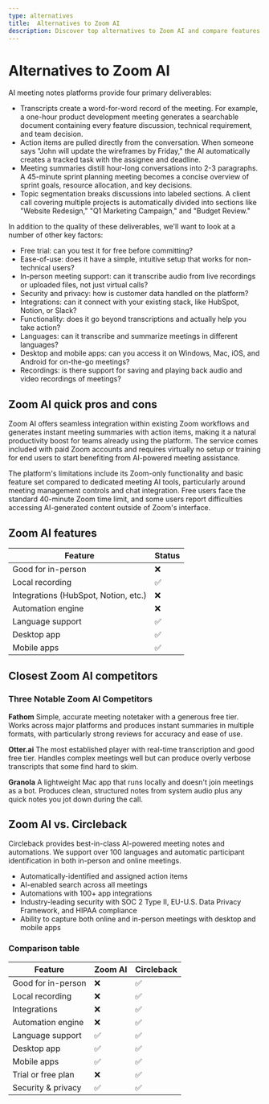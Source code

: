 ```yaml
---
type: alternatives
title:  Alternatives to Zoom AI  
description: Discover top alternatives to Zoom AI and compare features with Circleback. Find the best video conferencing AI solution for your needs.
---
```


# Alternatives to Zoom AI    
AI meeting notes platforms provide four primary deliverables:  
  
* Transcripts create a word-for-word record of the meeting. For example, a one-hour product development meeting generates a searchable document containing every feature discussion, technical requirement, and team decision.  
* Action items are pulled directly from the conversation. When someone says "John will update the wireframes by Friday," the AI automatically creates a tracked task with the assignee and deadline.  
* Meeting summaries distill hour-long conversations into 2-3 paragraphs. A 45-minute sprint planning meeting becomes a concise overview of sprint goals, resource allocation, and key decisions.  
* Topic segmentation breaks discussions into labeled sections. A client call covering multiple projects is automatically divided into sections like "Website Redesign," "Q1 Marketing Campaign," and "Budget Review."  
  
In addition to the quality of these deliverables, we'll want to look at a number of other key factors:  
  
* Free trial: can you test it for free before committing?  
* Ease-of-use: does it have a simple, intuitive setup that works for non-technical users?  
* In-person meeting support: can it transcribe audio from live recordings or uploaded files, not just virtual calls?  
* Security and privacy: how is customer data handled on the platform?  
* Integrations: can it connect with your existing stack, like HubSpot, Notion, or Slack?  
* Functionality: does it go beyond transcriptions and actually help you take action?  
* Languages: can it transcribe and summarize meetings in different languages?  
* Desktop and mobile apps: can you access it on Windows, Mac, iOS, and Android for on-the-go meetings?  
* Recordings: is there support for saving and playing back audio and video recordings of meetings?    
## Zoom AI quick pros and cons    
Zoom AI offers seamless integration within existing Zoom workflows and generates instant meeting summaries with action items, making it a natural productivity boost for teams already using the platform. The service comes included with paid Zoom accounts and requires virtually no setup or training for end users to start benefiting from AI-powered meeting assistance.

The platform's limitations include its Zoom-only functionality and basic feature set compared to dedicated meeting AI tools, particularly around meeting management controls and chat integration. Free users face the standard 40-minute Zoom time limit, and some users report difficulties accessing AI-generated content outside of Zoom's interface.  
## Zoom AI features    
Feature                                | Status
---------------------------------------|--------
Good for in-person                     | ❌
Local recording                        | ✅
Integrations (HubSpot, Notion, etc.)   | ❌
Automation engine                      | ❌
Language support                       | ✅
Desktop app                           | ✅
Mobile apps                           | ✅  
## Closest Zoom AI competitors    
### Three Notable Zoom AI Competitors

**Fathom**
Simple, accurate meeting notetaker with a generous free tier. Works across major platforms and produces instant summaries in multiple formats, with particularly strong reviews for accuracy and ease of use.

**Otter.ai**
The most established player with real-time transcription and good free tier. Handles complex meetings well but can produce overly verbose transcripts that some find hard to skim.

**Granola**
A lightweight Mac app that runs locally and doesn't join meetings as a bot. Produces clean, structured notes from system audio plus any quick notes you jot down during the call.  
## Zoom AI vs. Circleback  
Circleback provides best-in-class AI-powered meeting notes and automations. We support over 100 languages and automatic participant identification in both in-person and online meetings.  
  
* Automatically-identified and assigned action items  
* AI-enabled search across all meetings  
* Automations with 100+ app integrations  
* Industry-leading security with SOC 2 Type II, EU-U.S. Data Privacy Framework, and HIPAA compliance  
* Ability to capture both online and in-person meetings with desktop and mobile apps    
### Comparison table  
| Feature | Zoom AI | Circleback |
|----------|----------|------------|
| Good for in-person | ❌ | ✅ |
| Local recording | ❌ | ✅ |
| Integrations | ❌ | ✅ |
| Automation engine | ❌ | ✅ |
| Language support | ✅ | ✅ |
| Desktop app | ✅ | ✅ |
| Mobile apps | ✅ | ✅ |
| Trial or free plan | ❌ | ✅ |
| Security & privacy | ✅ | ✅ |